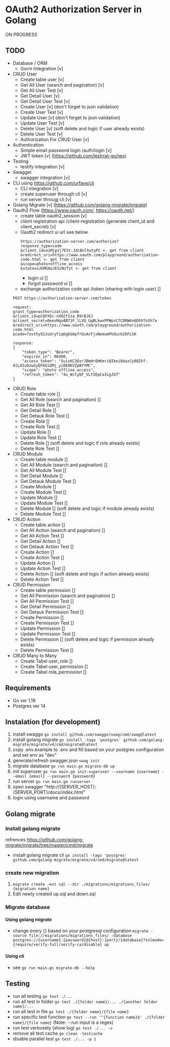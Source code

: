 # OAuth2 Authorization Server in Golang
ON PROGRESS

## TODO
- Database / ORM
    - Gorm Integration [v]
- CRUD User
    - Create table user [v]
    - Get All User (search and pagination) [v]
    - Get All User Test [v]
    - Get Detail User [v]
    - Get Detail User Test [v]
    - Create User [v] (don't forget to json validation)
    - Create User Test [v]
    - Update User [v] (don't forget to json validation)
    - Update User Test [v]
    - Delete User [v] (soft delete and logic if user already exists)
    - Delete User Test [v]
    - Authorization For CRUD User [v]
- Authentication
    - Simple email password login /auth/login [v]
    - JWT token [v] (https://github.com/lestrrat-go/jwx)
- Testing
    - testify integration [v]
- Swagger
    - swagger integration [v]
- CLI using https://github.com/urfave/cli
    - CLI integration [v]
    - create superuser through cli [v]
    - run server througj cli [v]
- Golang Migrate [v] (https://github.com/golang-migrate/migrate)
- Oauth2 Flow (https://www.oauth.com/, https://oauth.net/)
    - create table oauth2_session [v]
    - client registration api /client-registration (generate client_id and client_secret) [v]
    - Oauth2 redirect ui url see below
        ```
        https://authorization-server.com/authorize?
        response_type=code
        &client_id=oiMjpzj7ESt-JdcBnlhutyPC <- get from client
        &redirect_uri=https://www.oauth.com/playground/authorization-code.html <- get from client
        &scope=photo+offline_access
        &state=xJkMG8oJESzNzfyt <- get from client
        ```
        - login ui []
        - forgot password ui []
    - exchange authorization code api /token (sharing with login user) []
    ```
    POST https://authorization-server.com/token 

    request:
    grant_type=authorization_code
    &client_id=pCQhYDc-nX02fzza_R9rBJ6J
    &client_secret=0eevNqvAB71F_lLVO_GgBLkwxPPWpsC7CDRW6n6DhhToSh7a
    &redirect_uri=https://www.oauth.com/playground/authorization-code.html
    &code=7ovthyS5JuUryY1q6gbG6pfrQsAcFjxNomumPUduc626FLSK

    response:
    {
        "token_type": "Bearer",
        "expires_in": 86400,
        "access_token": "SuisKC3OxrJBmHrQHKmriQIkeibbazCy8QIkf-AlLAIuDzwSyQF6UiQMj_yi0E0KVZpBYYMC",
        "scope": "photo offline_access",
        "refresh_token": "4u_WctybF_VLtSEpCa3igJGf"
    }

    ```
- CRUD Role
    - Create table role []
    - Get All Role (search and pagination) []
    - Get All Role Test []
    - Get Detail Role []
    - Get Detauk Role Test []
    - Create Role []
    - Create Role Test []
    - Update Role []
    - Update Role Test []
    - Delete Role [] (soft delete and logic if role already exists)
    - Delete Role Test []
- CRUD Module
    - Create table module []
    - Get All Module (search and pagination) []
    - Get All Module Test []
    - Get Detail Module []
    - Get Detauk Module Test []
    - Create Module []
    - Create Module Test []
    - Update Module []
    - Update Module Test []
    - Delete Module [] (soft delete and logic if module already exists)
    - Delete Module Test []
- CRUD Action
    - Create table action []
    - Get All Action (search and pagination) []
    - Get All Action Test []
    - Get Detail Action []
    - Get Detauk Action Test []
    - Create Action []
    - Create Action Test []
    - Update Action []
    - Update Action Test []
    - Delete Action [] (soft delete and logic if action already exists)
    - Delete Action Test []
- CRUD Permission
    - Create table permission []
    - Get All Permission (search and pagination) []
    - Get All Permission Test []
    - Get Detail Permission []
    - Get Detauk Permission Test []
    - Create Permission []
    - Create Permission Test []
    - Update Permission []
    - Update Permission Test []
    - Delete Permission [] (soft delete and logic if permission already exists)
    - Delete Permission Test []
- CRUD Many to Many
    - Create Tabel user_role []
    - Create Tabel user_permission []
    - Create Tabel role_permission []

## Requirements
- Go ver 1.19
- Postgres ver 14

## Instalation (for development)
1. install swaggo `go install github.com/swaggo/swag/cmd/swag@latest`
1. install golang migrate `go install -tags 'postgres' github.com/golang-migrate/migrate/v4/cmd/migrate@latest`
1. copy .env.example to .env and fill based on your postgres configuration and set env as "dev"
1. generate/refresh swagger.json `swag init`
1. migrate database `go run main.go migrate-db up`
1. init superuser `go run main.go init-superuser --username {username} --email {email} --password {password}`
1. run server `go run main.go runserver`
1. open swagger "http://{SERVER_HOST}:{SERVER_PORT}/docs/index.html"
1. login using username and password

## Golang migrate
### Install golang migrate
refrences https://github.com/golang-migrate/migrate/tree/master/cmd/migrate
- install golang migrate cli `go install -tags 'postgres' github.com/golang-migrate/migrate/v4/cmd/migrate@latest`
### create new migration
1. `migrate create -ext sql --dir ./migrations/migrations_files/ {migration name}`
2. Edit newly created up.sql and down.sql
### Migrate database
#### Using golang migrate
- change every {} based on your postgresql configuration 
`migrate -source file://migrations/migrations_files/ -database postgres://{username}:{password}@{host}:{port}/{database}?sslmode={require/verify-full/verify-ca/disable} up`
#### Using cli
- see `go run main.go migrate-db --help`

## Testing

- run all testing `go test ./...`
- run all test in folder `go test ./{folder name}/... ./{another folder name}/...`
- run all test in file `go test ./{folder name}/{file name}`
- run specific test function `go test --run '^{function name}$' ./{folder name}/{file name}` (Note: --run input is a regex)
- run test verbosely (show log) `go test ./... -v`
- remove all test cache `go clean -testcache`
- disable parallel test `go test ./... -p 1`
